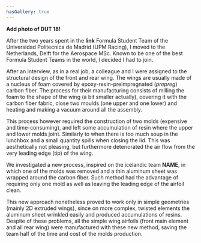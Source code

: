 ```yaml
---
hasGallery: true
---
```



**Add photo of DUT 18!**

After the two years spent in the **link** Formula Student Team of the Universidad Politecnica de Madrid (UPM Racing),
I moved to the Netherlands, Delft for the Aerospace MSc. Known to be one of the best Formula Student Teams in
the world, I decided I had to join. 

After an interview, as in a real job, a colleague and I were assigned to the structural design of the front 
and rear wing. The wings are usually made of a nucleus of foam covered by epoxy-resin-preimpregnated
(_prepreg_) carbon fiber. The process for their manufacturing consists of milling the foam to the shape of the wing
(a bit smaller actually), covering it with the carbon fiber fabric, close two moulds (one upper and one lower)
and heating and making a vacuum around all the assembly.

This process however required the construction of two molds (expensive and time-consuming), and left some
accumulation of resin where the upper and lower molds joint. Similarly to when there is too much soup
in the lunchbox and a small quantity spills when closing the lid. This was aesthetically not pleasing, but furthermore
deteriorated the air flow from the very leading edge (tip) of the wing.

We investigated a new process, inspired on the icelandic team **NAME**, in which one of the molds was removed and a thin 
aluminum sheet was wrapped around the carbon fiber. Such method had the advantage of requiring only one mold 
as well as leaving the leading edge of the airfoil clean.

This new approach nonetheless proved to work only in simple geometries (mainly 2D extruded wings), since on
more complex, twisted elements the aluminum sheet wrinkled easily and produced accumulations of resins.
Despite of these problems, all the simple wing airfoils (front main element and all rear wing) were manufactured with these new method, saving the team half
of the time and cost of the molds production. 